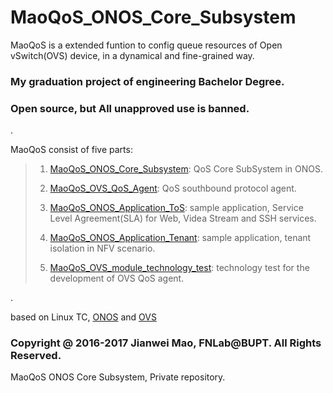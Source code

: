 # MaoQoS_ONOS_Core_Subsystem

MaoQoS is a extended funtion to config queue resources of Open vSwitch(OVS) device, in a dynamical and fine-grained way.

### My graduation project of engineering Bachelor Degree.

### Open source, but All unapproved use is banned.

.

MaoQoS consist of five parts:

> 1. [MaoQoS_ONOS_Core_Subsystem](https://github.com/MaoJianwei/MaoQoS_ONOS_Core_Subsystem): QoS Core SubSystem in ONOS.
> 
> 2. [MaoQoS_OVS_QoS_Agent](https://github.com/MaoJianwei/MaoQoS_OVS_QoS_Agent): QoS southbound protocol agent.
> 
> 3. [MaoQoS_ONOS_Application_ToS](https://github.com/MaoJianwei/MaoQoS_ONOS_Application_ToS): sample application, Service Level Agreement(SLA) for Web, Videa Stream and SSH services.
> 
> 4. [MaoQoS_ONOS_Application_Tenant](https://github.com/MaoJianwei/MaoQoS_ONOS_Application_Tenant): sample application, tenant isolation in NFV scenario.
> 
> 5. [MaoQoS_OVS_module_technology_test](https://github.com/MaoJianwei/MaoQoS_OVS_module_technology_test): technology test for the development of OVS QoS agent.

.

based on Linux TC, [ONOS](http://onosproject.org/) and [OVS](http://openvswitch.org/)

### Copyright @ 2016-2017 Jianwei Mao, FNLab@BUPT. All Rights Reserved.

MaoQoS ONOS Core Subsystem, Private repository.

